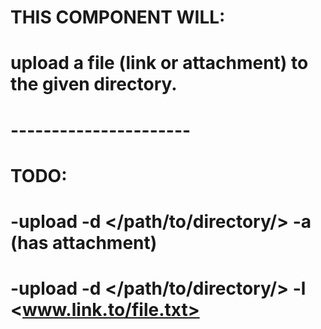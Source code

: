 # THIS COMPONENT WILL:
# upload a file (link or attachment) to the given directory.
# ----------------------
# TODO:
# -upload -d </path/to/directory/> -a (has attachment)
# -upload -d </path/to/directory/> -l <www.link.to/file.txt>
